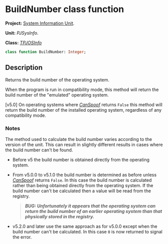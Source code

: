 # BuildNumber class function #

**Project:** [System Information Unit](SystemInformationUnit.md).

**Unit:** _PJSysInfo_.

**Class:** _[TPJOSInfo](TPJOSInfo.md)_

```pascal
class function BuildNumber: Integer;
```

## Description ##

Returns the build number of the operating system.

When the program is run in compatibility mode, this method will return the build number of the "emulated" operating system.

[v5.0] On operating systems where _[CanSpoof](TPJOSInfoCanSpoof.md)_ returns `False` this method will return the build number of the installed operating system, regardless of any compatibility mode.

### Notes

The method used to calculate the build number varies according to the version of the unit. This can result in slightly different results in cases where the build number can't be found.

* Before v5 the build number is obtained directly from the operating system.

* From v5.0.0 to v5.1.0 the build number is determined as before unless _[CanSpoof](TPJOSInfoCanSpoof.md)_ returns `False`. In this case the build number is calculated rather than being obtained directly from the operating system. If the build number can't be calculated then a value will be read from the registry.
  >**_BUG: Unfortunately it appears that the operating system can return the build number of an earlier operating system than that physically stored in the registry._**

* v5.2.0 and later use the same approach as for v5.0.0 except when the build number can't be calculated. In this case `0` is now returned to signal the error.
